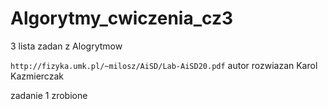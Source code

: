 # Algorytmy_cwiczenia_cz3

3 lista zadan z Alogrytmow

``` http://fizyka.umk.pl/~milosz/AiSD/Lab-AiSD20.pdf ```
autor rozwiazan Karol Kazmierczak 

zadanie 1 zrobione
